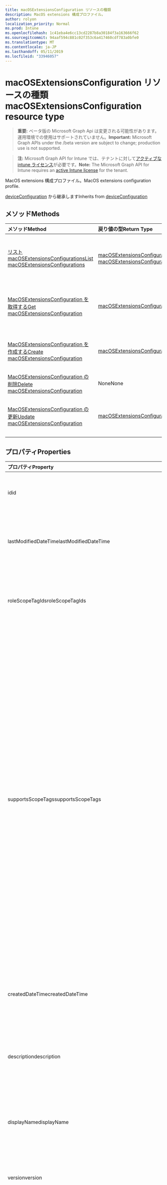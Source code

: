 ```yaml
---
title: macOSExtensionsConfiguration リソースの種類
description: MacOS extensions 構成プロファイル。
author: rolyon
localization_priority: Normal
ms.prod: Intune
ms.openlocfilehash: 1c41eba4e6cc13cd2287b8a30184f3a163666f62
ms.sourcegitcommit: 94aaf594c881c02f353c6a417460cdf783a0bfe0
ms.translationtype: MT
ms.contentlocale: ja-JP
ms.lasthandoff: 05/11/2019
ms.locfileid: "33946057"
---
```

# <a name="macosextensionsconfiguration-resource-type"></a><span data-ttu-id="c4fdb-103">macOSExtensionsConfiguration リソースの種類</span><span class="sxs-lookup"><span data-stu-id="c4fdb-103">macOSExtensionsConfiguration resource type</span></span>

> <span data-ttu-id="c4fdb-104">**重要:** ベータ版の Microsoft Graph Api は変更される可能性があります。運用環境での使用はサポートされていません。</span><span class="sxs-lookup"><span data-stu-id="c4fdb-104">**Important:** Microsoft Graph APIs under the /beta version are subject to change; production use is not supported.</span></span>

> <span data-ttu-id="c4fdb-105">**注:** Microsoft Graph API for Intune では、テナントに対して[アクティブな intune ライセンス](https://go.microsoft.com/fwlink/?linkid=839381)が必要です。</span><span class="sxs-lookup"><span data-stu-id="c4fdb-105">**Note:** The Microsoft Graph API for Intune requires an [active Intune license](https://go.microsoft.com/fwlink/?linkid=839381) for the tenant.</span></span>

<span data-ttu-id="c4fdb-106">MacOS extensions 構成プロファイル。</span><span class="sxs-lookup"><span data-stu-id="c4fdb-106">MacOS extensions configuration profile.</span></span>


<span data-ttu-id="c4fdb-107">[deviceConfiguration](../resources/intune-deviceconfig-deviceconfiguration.md) から継承します</span><span class="sxs-lookup"><span data-stu-id="c4fdb-107">Inherits from [deviceConfiguration](../resources/intune-deviceconfig-deviceconfiguration.md)</span></span>

## <a name="methods"></a><span data-ttu-id="c4fdb-108">メソッド</span><span class="sxs-lookup"><span data-stu-id="c4fdb-108">Methods</span></span>
|<span data-ttu-id="c4fdb-109">メソッド</span><span class="sxs-lookup"><span data-stu-id="c4fdb-109">Method</span></span>|<span data-ttu-id="c4fdb-110">戻り値の型</span><span class="sxs-lookup"><span data-stu-id="c4fdb-110">Return Type</span></span>|<span data-ttu-id="c4fdb-111">説明</span><span class="sxs-lookup"><span data-stu-id="c4fdb-111">Description</span></span>|
|:---|:---|:---|
|[<span data-ttu-id="c4fdb-112">リスト macOSExtensionsConfigurations</span><span class="sxs-lookup"><span data-stu-id="c4fdb-112">List macOSExtensionsConfigurations</span></span>](../api/intune-deviceconfig-macosextensionsconfiguration-list.md)|<span data-ttu-id="c4fdb-113">[macOSExtensionsConfiguration](../resources/intune-deviceconfig-macosextensionsconfiguration.md)コレクション</span><span class="sxs-lookup"><span data-stu-id="c4fdb-113">[macOSExtensionsConfiguration](../resources/intune-deviceconfig-macosextensionsconfiguration.md) collection</span></span>|<span data-ttu-id="c4fdb-114">[MacOSExtensionsConfiguration](../resources/intune-deviceconfig-macosextensionsconfiguration.md)オブジェクトのプロパティとリレーションシップをリストします。</span><span class="sxs-lookup"><span data-stu-id="c4fdb-114">List properties and relationships of the [macOSExtensionsConfiguration](../resources/intune-deviceconfig-macosextensionsconfiguration.md) objects.</span></span>|
|[<span data-ttu-id="c4fdb-115">MacOSExtensionsConfiguration を取得する</span><span class="sxs-lookup"><span data-stu-id="c4fdb-115">Get macOSExtensionsConfiguration</span></span>](../api/intune-deviceconfig-macosextensionsconfiguration-get.md)|[<span data-ttu-id="c4fdb-116">macOSExtensionsConfiguration</span><span class="sxs-lookup"><span data-stu-id="c4fdb-116">macOSExtensionsConfiguration</span></span>](../resources/intune-deviceconfig-macosextensionsconfiguration.md)|<span data-ttu-id="c4fdb-117">[MacOSExtensionsConfiguration](../resources/intune-deviceconfig-macosextensionsconfiguration.md)オブジェクトのプロパティとリレーションシップを読み取ります。</span><span class="sxs-lookup"><span data-stu-id="c4fdb-117">Read properties and relationships of the [macOSExtensionsConfiguration](../resources/intune-deviceconfig-macosextensionsconfiguration.md) object.</span></span>|
|[<span data-ttu-id="c4fdb-118">MacOSExtensionsConfiguration を作成する</span><span class="sxs-lookup"><span data-stu-id="c4fdb-118">Create macOSExtensionsConfiguration</span></span>](../api/intune-deviceconfig-macosextensionsconfiguration-create.md)|[<span data-ttu-id="c4fdb-119">macOSExtensionsConfiguration</span><span class="sxs-lookup"><span data-stu-id="c4fdb-119">macOSExtensionsConfiguration</span></span>](../resources/intune-deviceconfig-macosextensionsconfiguration.md)|<span data-ttu-id="c4fdb-120">新しい[macOSExtensionsConfiguration](../resources/intune-deviceconfig-macosextensionsconfiguration.md)オブジェクトを作成します。</span><span class="sxs-lookup"><span data-stu-id="c4fdb-120">Create a new [macOSExtensionsConfiguration](../resources/intune-deviceconfig-macosextensionsconfiguration.md) object.</span></span>|
|[<span data-ttu-id="c4fdb-121">MacOSExtensionsConfiguration の削除</span><span class="sxs-lookup"><span data-stu-id="c4fdb-121">Delete macOSExtensionsConfiguration</span></span>](../api/intune-deviceconfig-macosextensionsconfiguration-delete.md)|<span data-ttu-id="c4fdb-122">None</span><span class="sxs-lookup"><span data-stu-id="c4fdb-122">None</span></span>|<span data-ttu-id="c4fdb-123">[MacOSExtensionsConfiguration](../resources/intune-deviceconfig-macosextensionsconfiguration.md)を削除します。</span><span class="sxs-lookup"><span data-stu-id="c4fdb-123">Deletes a [macOSExtensionsConfiguration](../resources/intune-deviceconfig-macosextensionsconfiguration.md).</span></span>|
|[<span data-ttu-id="c4fdb-124">MacOSExtensionsConfiguration の更新</span><span class="sxs-lookup"><span data-stu-id="c4fdb-124">Update macOSExtensionsConfiguration</span></span>](../api/intune-deviceconfig-macosextensionsconfiguration-update.md)|[<span data-ttu-id="c4fdb-125">macOSExtensionsConfiguration</span><span class="sxs-lookup"><span data-stu-id="c4fdb-125">macOSExtensionsConfiguration</span></span>](../resources/intune-deviceconfig-macosextensionsconfiguration.md)|<span data-ttu-id="c4fdb-126">[MacOSExtensionsConfiguration](../resources/intune-deviceconfig-macosextensionsconfiguration.md)オブジェクトのプロパティを更新します。</span><span class="sxs-lookup"><span data-stu-id="c4fdb-126">Update the properties of a [macOSExtensionsConfiguration](../resources/intune-deviceconfig-macosextensionsconfiguration.md) object.</span></span>|

## <a name="properties"></a><span data-ttu-id="c4fdb-127">プロパティ</span><span class="sxs-lookup"><span data-stu-id="c4fdb-127">Properties</span></span>
|<span data-ttu-id="c4fdb-128">プロパティ</span><span class="sxs-lookup"><span data-stu-id="c4fdb-128">Property</span></span>|<span data-ttu-id="c4fdb-129">種類</span><span class="sxs-lookup"><span data-stu-id="c4fdb-129">Type</span></span>|<span data-ttu-id="c4fdb-130">説明</span><span class="sxs-lookup"><span data-stu-id="c4fdb-130">Description</span></span>|
|:---|:---|:---|
|<span data-ttu-id="c4fdb-131">id</span><span class="sxs-lookup"><span data-stu-id="c4fdb-131">id</span></span>|<span data-ttu-id="c4fdb-132">文字列</span><span class="sxs-lookup"><span data-stu-id="c4fdb-132">String</span></span>|<span data-ttu-id="c4fdb-133">エンティティのキー。</span><span class="sxs-lookup"><span data-stu-id="c4fdb-133">Key of the entity.</span></span> <span data-ttu-id="c4fdb-134">[deviceConfiguration](../resources/intune-deviceconfig-deviceconfiguration.md) から継承します</span><span class="sxs-lookup"><span data-stu-id="c4fdb-134">Inherited from [deviceConfiguration](../resources/intune-deviceconfig-deviceconfiguration.md)</span></span>|
|<span data-ttu-id="c4fdb-135">lastModifiedDateTime</span><span class="sxs-lookup"><span data-stu-id="c4fdb-135">lastModifiedDateTime</span></span>|<span data-ttu-id="c4fdb-136">DateTimeOffset</span><span class="sxs-lookup"><span data-stu-id="c4fdb-136">DateTimeOffset</span></span>|<span data-ttu-id="c4fdb-137">オブジェクトの最終更新の DateTime。</span><span class="sxs-lookup"><span data-stu-id="c4fdb-137">DateTime the object was last modified.</span></span> <span data-ttu-id="c4fdb-138">[deviceConfiguration](../resources/intune-deviceconfig-deviceconfiguration.md) から継承します</span><span class="sxs-lookup"><span data-stu-id="c4fdb-138">Inherited from [deviceConfiguration](../resources/intune-deviceconfig-deviceconfiguration.md)</span></span>|
|<span data-ttu-id="c4fdb-139">roleScopeTagIds</span><span class="sxs-lookup"><span data-stu-id="c4fdb-139">roleScopeTagIds</span></span>|<span data-ttu-id="c4fdb-140">String collection</span><span class="sxs-lookup"><span data-stu-id="c4fdb-140">String collection</span></span>|<span data-ttu-id="c4fdb-141">このエンティティインスタンスの範囲タグのリスト。</span><span class="sxs-lookup"><span data-stu-id="c4fdb-141">List of Scope Tags for this Entity instance.</span></span> <span data-ttu-id="c4fdb-142">[deviceConfiguration](../resources/intune-deviceconfig-deviceconfiguration.md) から継承します</span><span class="sxs-lookup"><span data-stu-id="c4fdb-142">Inherited from [deviceConfiguration](../resources/intune-deviceconfig-deviceconfiguration.md)</span></span>|
|<span data-ttu-id="c4fdb-143">supportsScopeTags</span><span class="sxs-lookup"><span data-stu-id="c4fdb-143">supportsScopeTags</span></span>|<span data-ttu-id="c4fdb-144">Boolean</span><span class="sxs-lookup"><span data-stu-id="c4fdb-144">Boolean</span></span>|<span data-ttu-id="c4fdb-145">基になるデバイス構成がスコープタグの割り当てをサポートしているかどうかを示します。</span><span class="sxs-lookup"><span data-stu-id="c4fdb-145">Indicates whether or not the underlying Device Configuration supports the assignment of scope tags.</span></span> <span data-ttu-id="c4fdb-146">この値が false である場合、ScopeTags プロパティへの割り当ては許可されません。エンティティは、スコープを持つユーザーには表示されません。</span><span class="sxs-lookup"><span data-stu-id="c4fdb-146">Assigning to the ScopeTags property is not allowed when this value is false and entities will not be visible to scoped users.</span></span> <span data-ttu-id="c4fdb-147">これは Silverlight で作成された従来のポリシーに対して実行され、Azure ポータルでポリシーを削除して再作成することによって解決できます。</span><span class="sxs-lookup"><span data-stu-id="c4fdb-147">This occurs for Legacy policies created in Silverlight and can be resolved by deleting and recreating the policy in the Azure Portal.</span></span> <span data-ttu-id="c4fdb-148">このプロパティに値を設定するには、 SetExtrusionDirection メソッドを適用します。</span><span class="sxs-lookup"><span data-stu-id="c4fdb-148">This property is read-only.</span></span> <span data-ttu-id="c4fdb-149">[deviceConfiguration](../resources/intune-deviceconfig-deviceconfiguration.md) から継承します</span><span class="sxs-lookup"><span data-stu-id="c4fdb-149">Inherited from [deviceConfiguration](../resources/intune-deviceconfig-deviceconfiguration.md)</span></span>|
|<span data-ttu-id="c4fdb-150">createdDateTime</span><span class="sxs-lookup"><span data-stu-id="c4fdb-150">createdDateTime</span></span>|<span data-ttu-id="c4fdb-151">DateTimeOffset</span><span class="sxs-lookup"><span data-stu-id="c4fdb-151">DateTimeOffset</span></span>|<span data-ttu-id="c4fdb-152">オブジェクトが作成された DateTime。</span><span class="sxs-lookup"><span data-stu-id="c4fdb-152">DateTime the object was created.</span></span> <span data-ttu-id="c4fdb-153">[deviceConfiguration](../resources/intune-deviceconfig-deviceconfiguration.md) から継承します</span><span class="sxs-lookup"><span data-stu-id="c4fdb-153">Inherited from [deviceConfiguration](../resources/intune-deviceconfig-deviceconfiguration.md)</span></span>|
|<span data-ttu-id="c4fdb-154">description</span><span class="sxs-lookup"><span data-stu-id="c4fdb-154">description</span></span>|<span data-ttu-id="c4fdb-155">String</span><span class="sxs-lookup"><span data-stu-id="c4fdb-155">String</span></span>|<span data-ttu-id="c4fdb-156">管理者が指定した、デバイス構成についての説明。</span><span class="sxs-lookup"><span data-stu-id="c4fdb-156">Admin provided description of the Device Configuration.</span></span> <span data-ttu-id="c4fdb-157">[deviceConfiguration](../resources/intune-deviceconfig-deviceconfiguration.md) から継承します</span><span class="sxs-lookup"><span data-stu-id="c4fdb-157">Inherited from [deviceConfiguration](../resources/intune-deviceconfig-deviceconfiguration.md)</span></span>|
|<span data-ttu-id="c4fdb-158">displayName</span><span class="sxs-lookup"><span data-stu-id="c4fdb-158">displayName</span></span>|<span data-ttu-id="c4fdb-159">String</span><span class="sxs-lookup"><span data-stu-id="c4fdb-159">String</span></span>|<span data-ttu-id="c4fdb-160">管理者が指定した、デバイス構成の名前。</span><span class="sxs-lookup"><span data-stu-id="c4fdb-160">Admin provided name of the device configuration.</span></span> <span data-ttu-id="c4fdb-161">[deviceConfiguration](../resources/intune-deviceconfig-deviceconfiguration.md) から継承します</span><span class="sxs-lookup"><span data-stu-id="c4fdb-161">Inherited from [deviceConfiguration](../resources/intune-deviceconfig-deviceconfiguration.md)</span></span>|
|<span data-ttu-id="c4fdb-162">version</span><span class="sxs-lookup"><span data-stu-id="c4fdb-162">version</span></span>|<span data-ttu-id="c4fdb-163">Int32</span><span class="sxs-lookup"><span data-stu-id="c4fdb-163">Int32</span></span>|<span data-ttu-id="c4fdb-164">デバイス構成のバージョン。</span><span class="sxs-lookup"><span data-stu-id="c4fdb-164">Version of the device configuration.</span></span> <span data-ttu-id="c4fdb-165">[deviceConfiguration](../resources/intune-deviceconfig-deviceconfiguration.md) から継承します</span><span class="sxs-lookup"><span data-stu-id="c4fdb-165">Inherited from [deviceConfiguration](../resources/intune-deviceconfig-deviceconfiguration.md)</span></span>|
|<span data-ttu-id="c4fdb-166">kernelExtensionOverridesAllowed</span><span class="sxs-lookup"><span data-stu-id="c4fdb-166">kernelExtensionOverridesAllowed</span></span>|<span data-ttu-id="c4fdb-167">Boolean</span><span class="sxs-lookup"><span data-stu-id="c4fdb-167">Boolean</span></span>|<span data-ttu-id="c4fdb-168">True に設定すると、ユーザーは、構成プロファイルで明示的に許可されていない追加のカーネル拡張機能を承認できます。</span><span class="sxs-lookup"><span data-stu-id="c4fdb-168">If set to true, users can approve additional kernel extensions not explicitly allowed by configurations profiles.</span></span>|
|<span data-ttu-id="c4fdb-169">カーネル識別子</span><span class="sxs-lookup"><span data-stu-id="c4fdb-169">kernelExtensionAllowedTeamIdentifiers</span></span>|<span data-ttu-id="c4fdb-170">String collection</span><span class="sxs-lookup"><span data-stu-id="c4fdb-170">String collection</span></span>|<span data-ttu-id="c4fdb-171">このリストのチーム識別子によって有効になっているすべてのカーネル拡張機能を読み込むことができます。</span><span class="sxs-lookup"><span data-stu-id="c4fdb-171">All kernel extensions validly signed by the team identifiers in this list will be allowed to load.</span></span>|
|<span data-ttu-id="c4fdb-172">kernelExtensionsAllowed</span><span class="sxs-lookup"><span data-stu-id="c4fdb-172">kernelExtensionsAllowed</span></span>|<span data-ttu-id="c4fdb-173">[macOSKernelExtension](../resources/intune-deviceconfig-macoskernelextension.md)コレクション</span><span class="sxs-lookup"><span data-stu-id="c4fdb-173">[macOSKernelExtension](../resources/intune-deviceconfig-macoskernelextension.md) collection</span></span>|<span data-ttu-id="c4fdb-174">読み込むことができるカーネル拡張機能の一覧。</span><span class="sxs-lookup"><span data-stu-id="c4fdb-174">A list of kernel extensions that will be allowed to load.</span></span> <span data-ttu-id="c4fdb-175">.</span><span class="sxs-lookup"><span data-stu-id="c4fdb-175"></span></span> <span data-ttu-id="c4fdb-176">このコレクションには、最大で 500 個の要素を含めることができます。</span><span class="sxs-lookup"><span data-stu-id="c4fdb-176">This collection can contain a maximum of 500 elements.</span></span>|

## <a name="relationships"></a><span data-ttu-id="c4fdb-177">関係</span><span class="sxs-lookup"><span data-stu-id="c4fdb-177">Relationships</span></span>
|<span data-ttu-id="c4fdb-178">リレーションシップ</span><span class="sxs-lookup"><span data-stu-id="c4fdb-178">Relationship</span></span>|<span data-ttu-id="c4fdb-179">型</span><span class="sxs-lookup"><span data-stu-id="c4fdb-179">Type</span></span>|<span data-ttu-id="c4fdb-180">説明</span><span class="sxs-lookup"><span data-stu-id="c4fdb-180">Description</span></span>|
|:---|:---|:---|
|<span data-ttu-id="c4fdb-181">groupAssignments</span><span class="sxs-lookup"><span data-stu-id="c4fdb-181">groupAssignments</span></span>|<span data-ttu-id="c4fdb-182">[deviceConfigurationGroupAssignment](../resources/intune-deviceconfig-deviceconfigurationgroupassignment.md)コレクション</span><span class="sxs-lookup"><span data-stu-id="c4fdb-182">[deviceConfigurationGroupAssignment](../resources/intune-deviceconfig-deviceconfigurationgroupassignment.md) collection</span></span>|<span data-ttu-id="c4fdb-183">デバイスの構成プロファイルのグループ割り当てのリストです。</span><span class="sxs-lookup"><span data-stu-id="c4fdb-183">The list of group assignments for the device configuration profile.</span></span> <span data-ttu-id="c4fdb-184">[deviceConfiguration](../resources/intune-deviceconfig-deviceconfiguration.md) から継承します</span><span class="sxs-lookup"><span data-stu-id="c4fdb-184">Inherited from [deviceConfiguration](../resources/intune-deviceconfig-deviceconfiguration.md)</span></span>|
|<span data-ttu-id="c4fdb-185">assignments</span><span class="sxs-lookup"><span data-stu-id="c4fdb-185">assignments</span></span>|<span data-ttu-id="c4fdb-186">[deviceConfigurationAssignment](../resources/intune-deviceconfig-deviceconfigurationassignment.md) コレクション</span><span class="sxs-lookup"><span data-stu-id="c4fdb-186">[deviceConfigurationAssignment](../resources/intune-deviceconfig-deviceconfigurationassignment.md) collection</span></span>|<span data-ttu-id="c4fdb-187">デバイスの構成プロファイルの割り当てのリスト。</span><span class="sxs-lookup"><span data-stu-id="c4fdb-187">The list of assignments for the device configuration profile.</span></span> <span data-ttu-id="c4fdb-188">[deviceConfiguration](../resources/intune-deviceconfig-deviceconfiguration.md) から継承します</span><span class="sxs-lookup"><span data-stu-id="c4fdb-188">Inherited from [deviceConfiguration](../resources/intune-deviceconfig-deviceconfiguration.md)</span></span>|
|<span data-ttu-id="c4fdb-189">deviceStatuses</span><span class="sxs-lookup"><span data-stu-id="c4fdb-189">deviceStatuses</span></span>|<span data-ttu-id="c4fdb-190">[deviceConfigurationDeviceStatus](../resources/intune-deviceconfig-deviceconfigurationdevicestatus.md) コレクション</span><span class="sxs-lookup"><span data-stu-id="c4fdb-190">[deviceConfigurationDeviceStatus](../resources/intune-deviceconfig-deviceconfigurationdevicestatus.md) collection</span></span>|<span data-ttu-id="c4fdb-191">デバイスごとのデバイス構成のインストール状況。</span><span class="sxs-lookup"><span data-stu-id="c4fdb-191">Device configuration installation status by device.</span></span> <span data-ttu-id="c4fdb-192">[deviceConfiguration](../resources/intune-deviceconfig-deviceconfiguration.md) から継承します</span><span class="sxs-lookup"><span data-stu-id="c4fdb-192">Inherited from [deviceConfiguration](../resources/intune-deviceconfig-deviceconfiguration.md)</span></span>|
|<span data-ttu-id="c4fdb-193">userStatuses</span><span class="sxs-lookup"><span data-stu-id="c4fdb-193">userStatuses</span></span>|<span data-ttu-id="c4fdb-194">[deviceConfigurationUserStatus](../resources/intune-deviceconfig-deviceconfigurationuserstatus.md) コレクション</span><span class="sxs-lookup"><span data-stu-id="c4fdb-194">[deviceConfigurationUserStatus](../resources/intune-deviceconfig-deviceconfigurationuserstatus.md) collection</span></span>|<span data-ttu-id="c4fdb-195">ユーザーごとのデバイス構成のインストール状態。</span><span class="sxs-lookup"><span data-stu-id="c4fdb-195">Device configuration installation status by user.</span></span> <span data-ttu-id="c4fdb-196">[deviceConfiguration](../resources/intune-deviceconfig-deviceconfiguration.md) から継承します</span><span class="sxs-lookup"><span data-stu-id="c4fdb-196">Inherited from [deviceConfiguration](../resources/intune-deviceconfig-deviceconfiguration.md)</span></span>|
|<span data-ttu-id="c4fdb-197">deviceStatusOverview</span><span class="sxs-lookup"><span data-stu-id="c4fdb-197">deviceStatusOverview</span></span>|[<span data-ttu-id="c4fdb-198">deviceConfigurationDeviceOverview</span><span class="sxs-lookup"><span data-stu-id="c4fdb-198">deviceConfigurationDeviceOverview</span></span>](../resources/intune-deviceconfig-deviceconfigurationdeviceoverview.md)|<span data-ttu-id="c4fdb-199">デバイス構成のデバイス状態の概要 ([deviceConfiguration](../resources/intune-deviceconfig-deviceconfiguration.md) から継承)</span><span class="sxs-lookup"><span data-stu-id="c4fdb-199">Device Configuration devices status overview Inherited from [deviceConfiguration](../resources/intune-deviceconfig-deviceconfiguration.md)</span></span>|
|<span data-ttu-id="c4fdb-200">userStatusOverview</span><span class="sxs-lookup"><span data-stu-id="c4fdb-200">userStatusOverview</span></span>|[<span data-ttu-id="c4fdb-201">deviceConfigurationUserOverview</span><span class="sxs-lookup"><span data-stu-id="c4fdb-201">deviceConfigurationUserOverview</span></span>](../resources/intune-deviceconfig-deviceconfigurationuseroverview.md)|<span data-ttu-id="c4fdb-202">デバイス構成のユーザー状態の概要 ([deviceConfiguration](../resources/intune-deviceconfig-deviceconfiguration.md) から継承)</span><span class="sxs-lookup"><span data-stu-id="c4fdb-202">Device Configuration users status overview Inherited from [deviceConfiguration](../resources/intune-deviceconfig-deviceconfiguration.md)</span></span>|
|<span data-ttu-id="c4fdb-203">deviceSettingStateSummaries</span><span class="sxs-lookup"><span data-stu-id="c4fdb-203">deviceSettingStateSummaries</span></span>|<span data-ttu-id="c4fdb-204">[settingStateDeviceSummary](../resources/intune-deviceconfig-settingstatedevicesummary.md) コレクション</span><span class="sxs-lookup"><span data-stu-id="c4fdb-204">[settingStateDeviceSummary](../resources/intune-deviceconfig-settingstatedevicesummary.md) collection</span></span>|<span data-ttu-id="c4fdb-205">デバイス構成設定状態のデバイスの要約 ([deviceConfiguration](../resources/intune-deviceconfig-deviceconfiguration.md) から継承)</span><span class="sxs-lookup"><span data-stu-id="c4fdb-205">Device Configuration Setting State Device Summary Inherited from [deviceConfiguration](../resources/intune-deviceconfig-deviceconfiguration.md)</span></span>|

## <a name="json-representation"></a><span data-ttu-id="c4fdb-206">JSON 表記</span><span class="sxs-lookup"><span data-stu-id="c4fdb-206">JSON Representation</span></span>
<span data-ttu-id="c4fdb-207">以下は、リソースの JSON 表記です。</span><span class="sxs-lookup"><span data-stu-id="c4fdb-207">Here is a JSON representation of the resource.</span></span>
<!-- {
  "blockType": "resource",
  "keyProperty": "id",
  "@odata.type": "microsoft.graph.macOSExtensionsConfiguration"
}
-->
``` json
{
  "@odata.type": "#microsoft.graph.macOSExtensionsConfiguration",
  "id": "String (identifier)",
  "lastModifiedDateTime": "String (timestamp)",
  "roleScopeTagIds": [
    "String"
  ],
  "supportsScopeTags": true,
  "createdDateTime": "String (timestamp)",
  "description": "String",
  "displayName": "String",
  "version": 1024,
  "kernelExtensionOverridesAllowed": true,
  "kernelExtensionAllowedTeamIdentifiers": [
    "String"
  ],
  "kernelExtensionsAllowed": [
    {
      "@odata.type": "microsoft.graph.macOSKernelExtension",
      "teamIdentifier": "String",
      "bundleId": "String"
    }
  ]
}
```





